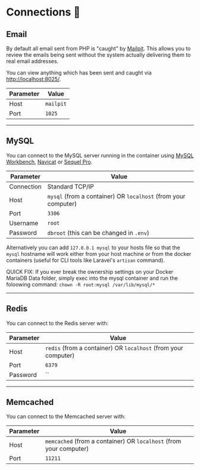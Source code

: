 # Connections 🚥

## Email
By default all email sent from PHP is "caught" by [Mailpit](https://github.com/axllent/mailpit). This allows you to review the emails being sent without the system actually delivering them to real email addresses.

You can view anything which has been sent and caught via [http://localhost:8025/](http://localhost:8025/).

| Parameter | Value |
|-------------|---|
| Host | `mailpit` |
| Port | `1025` |

---

## MySQL
You can connect to the MySQL server running in the container using [MySQL Workbench](https://www.mysql.com/products/workbench/), [Navicat](https://www.navicat.com/) or [Sequel Pro](https://www.sequelpro.com/).

| Parameter | Value |
|-------------|---|
| Connection | Standard TCP/IP |
| Host | `mysql` (from a container) OR `localhost` (from your computer) |
| Port | `3306` |
| Username | `root` |
| Password | `dbroot` (this can be changed in `.env`) |

Alternatively you can add `127.0.0.1 mysql` to your hosts file so that the `mysql` hostname will work either from your host machine or from the docker containers (useful for CLI tools like Laravel's `artisan` command).

QUICK FIX: If you ever break the ownership settings on your Docker MariaDB Data folder, simply exec into the mysql container and run the foloowing command:
`chown -R root:mysql /var/lib/mysql/*`

---

## Redis
You can connect to the Redis server with:

| Parameter | Value |
|-------------|---|
| Host | `redis` (from a container) OR `localhost` (from your computer) |
| Port | `6379` |
| Password | `` |

---

## Memcached
You can connect to the Memcached server with:

| Parameter | Value |
|-------------|---|
| Host | `memcached` (from a container) OR `localhost` (from your computer) |
| Port | `11211` |
